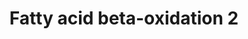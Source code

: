 ---
annotations:
- id: PW:0000738
  parent: classic metabolic pathway
  type: Pathway Ontology
  value: fatty acid beta degradation pathway
- id: PW:0000002
  parent: classic metabolic pathway
  type: Pathway Ontology
  value: classic metabolic pathway
authors:
- Nsalomonis
- MaintBot
- Evelo
- C.Redfern
- Mkutmon
- Christine Chichester
- Eweitz
- Fehrhart
- DeSl
- Egonw
communities:
- Lipids
description: Molecular mechanisms regulating lipid storage and metabolism.
last-edited: 2021-05-28
organisms:
- Caenorhabditis elegans
redirect_from:
- /index.php/Pathway:WP148
- /instance/WP148
- /instance/WP148_rr121852
revision: r121852
schema-jsonld:
- '@context': https://schema.org/
  '@id': https://wikipathways.github.io/pathways/WP148.html
  '@type': Dataset
  creator:
    '@type': Organization
    name: WikiPathways
  description: Molecular mechanisms regulating lipid storage and metabolism.
  keywords:
  - (S)-3-Hydroxydecanoyl-CoA
  - (S)-3-Hydroxyoctanoyl-CoA
  - 3-Oxohexanoyl-CoA
  - 3-oxo-octanoyl-CoA
  - Acetyl-CoA
  - B0303.3
  - Decanoyl-CoA
  - F54C8.1
  - T08B2.7
  - T08G2.3
  - butanoyl-CoA
  - ech-6
  - hexanoyl-CoA
  - trans-Dec-2-enoyl-CoA
  - trans-Hex-2-enoyl-CoA
  - trans-Oct-2-enoyl-CoA
  license: CC0
  name: Fatty acid beta-oxidation 2
seo: CreativeWork
title: Fatty acid beta-oxidation 2
wpid: WP148
---